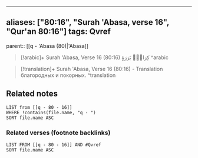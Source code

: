 
---
aliases: ["80:16", "Surah 'Abasa, verse 16", "Qur'an 80:16"]
tags: Qvref
---

parent:: [[q - 'Abasa (80)|'Abasa]]

> [!arabic]+ Surah 'Abasa, Verse 16 (80:16)
> <span class="quran-arabic">كِرَامٍۭ بَرَرَةٍ</span>
^arabic

> [!translation]+ Surah 'Abasa, Verse 16 (80:16) - Translation
> благородных и покорных.
^translation



## Related notes
```dataview
LIST from [[q - 80 - 16]]
WHERE !contains(file.name, "q - ")
SORT file.name ASC
```

### Related verses (footnote backlinks)
```dataview
LIST FROM [[q - 80 - 16]] AND #Qvref
SORT file.name ASC
```

